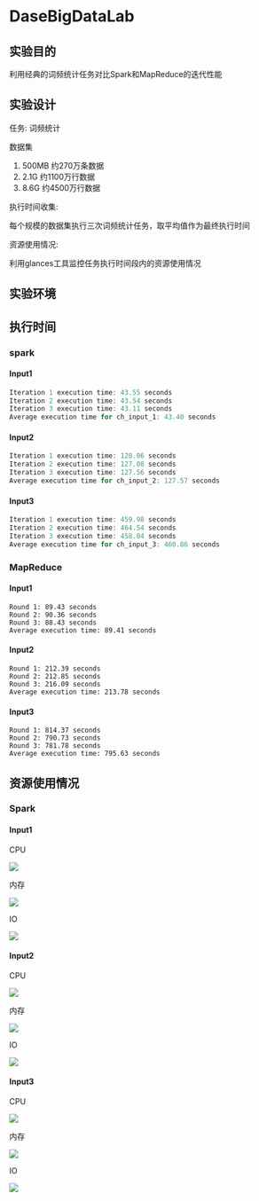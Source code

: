 # DaseBigDataLab
## 实验目的

利用经典的词频统计任务对比Spark和MapReduce的迭代性能

## 实验设计

任务: 词频统计

数据集

1. 500MB 约270万条数据
2. 2.1G 约1100万行数据
3. 8.6G 约4500万行数据

执行时间收集:

每个规模的数据集执行三次词频统计任务，取平均值作为最终执行时间

资源使用情况:

利用glances工具监控任务执行时间段内的资源使用情况

## 实验环境



## 执行时间

### spark

#### Input1

```JavaScript
Iteration 1 execution time: 43.55 seconds
Iteration 2 execution time: 43.54 seconds
Iteration 3 execution time: 43.11 seconds
Average execution time for ch_input_1: 43.40 seconds
```

#### Input2

```JavaScript
Iteration 1 execution time: 128.06 seconds
Iteration 2 execution time: 127.08 seconds
Iteration 3 execution time: 127.56 seconds
Average execution time for ch_input_2: 127.57 seconds
```

#### Input3

```JavaScript
Iteration 1 execution time: 459.98 seconds
Iteration 2 execution time: 464.54 seconds
Iteration 3 execution time: 458.04 seconds
Average execution time for ch_input_3: 460.86 seconds
```

### MapReduce

#### Input1

```
Round 1: 89.43 seconds
Round 2: 90.36 seconds
Round 3: 88.43 seconds
Average execution time: 89.41 seconds
```

#### Input2

```
Round 1: 212.39 seconds
Round 2: 212.85 seconds
Round 3: 216.09 seconds
Average execution time: 213.78 seconds
```

#### Input3

```
Round 1: 814.37 seconds
Round 2: 790.73 seconds
Round 3: 781.78 seconds
Average execution time: 795.63 seconds
```

## 资源使用情况

### Spark

#### Input1

CPU

![](./spark_input1_res/cpu_usage.png)

内存

![](./spark_input1_res/memory_usage.png)

IO

![](./spark_input1_res/disk_io.png)

#### Input2

CPU

![](./spark_input2_res/cpu_usage.png)

内存

![](./spark_input2_res/memory_usage.png)

IO

![](./spark_input2_res/disk_io.png)

#### Input3

CPU

![](./spark_input3_res/cpu_usage.png)

内存

![](./spark_input3_res/memory_usage.png)

IO

![](./spark_input3_res/disk_io.png)

